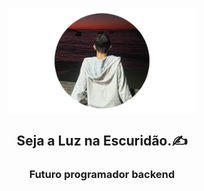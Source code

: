 <p align="center">
 <img width="300px" src="./Design_sem_nome__9_-removebg-preview.png" align="center" alt="GitHub Readme Stats" />

<div align="center">
<h2 align="center">Seja a Luz na Escuridão.✍</h2>

<h3 align="center">Futuro programador backend </h3>


</div>
